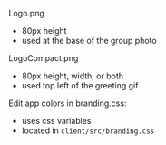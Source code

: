 Logo.png
  - 80px height
  - used at the base of the group photo

LogoCompact.png
  - 80px height, width, or both
  - used top left of the greeting gif

Edit app colors in branding.css:
  - uses css variables
  - located in `client/src/branding.css`

